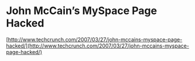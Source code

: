 <!--
id: 384392
link: http://tumblr.atmos.org/post/384392/john-mccains-myspace-page-hacked
slug: john-mccains-myspace-page-hacked
date: Tue Mar 27 2007 10:36:53 GMT-0700 (PDT)
publish: 2007-03-027
tags: 
title: John McCain’s MySpace Page Hacked
-->


John McCain’s MySpace Page Hacked
=================================

[http://www.techcrunch.com/2007/03/27/john-mccains-myspace-page-hacked/](http://www.techcrunch.com/2007/03/27/john-mccains-myspace-page-hacked/)

